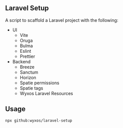 ## Laravel Setup

A script to scaffold a Laravel project with the following:
- UI
  - Vite
  - Oruga
  - Bulma
  - Eslint
  - Prettier
- Backend
  - Breeze
  - Sanctum
  - Horizon
  - Spatie permissions
  - Spatie tags
  - Wyxos Laravel Resources

## Usage
``` npx github:wyxos/laravel-setup ```
    
